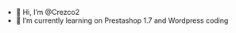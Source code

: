 - 👋 Hi, I’m @Crezco2
- 🌱 I’m currently learning on Prestashop 1.7 and Wordpress coding


<!---
Crezco2/Crezco2 is a ✨ special ✨ repository because its `README.md` (this file) appears on your GitHub profile.
You can click the Preview link to take a look at your changes.
--->
